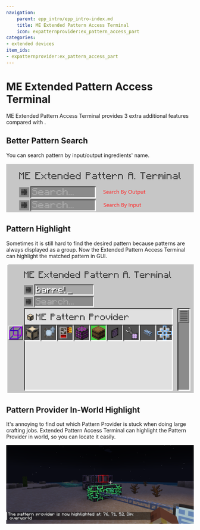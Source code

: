```yaml
---
navigation:
    parent: epp_intro/epp_intro-index.md
    title: ME Extended Pattern Access Terminal
    icon: expatternprovider:ex_pattern_access_part
categories:
- extended devices
item_ids:
- expatternprovider:ex_pattern_access_part
---
```


# ME Extended Pattern Access Terminal

ME Extended Pattern Access Terminal provides 3 extra additional features compared with <ItemLink id="ae2:pattern_access_terminal" />.

<GameScene zoom="6" background="transparent">
<ImportStructure src="../structure/cable_ex_pattern_terminal.snbt"></ImportStructure>
<IsometricCamera yaw="180"></IsometricCamera>
</GameScene>

## Better Pattern Search

You can search pattern by input/output ingredients' name.

![EPA1](../pic/epa_gui1.png)

## Pattern Highlight

Sometimes it is still hard to find the desired pattern because patterns are always displayed as a group. Now the Extended
Pattern Access Terminal can highlight the matched pattern in GUI.

![EPA2](../pic/epa_gui2.png)

## Pattern Provider In-World Highlight

It's annoying to find out which Pattern Provider is stuck when doing large crafting jobs. Extended Pattern Access Terminal
can highlight the Pattern Provider in world, so you can locate it easily.

![EPA3](../pic/epa_gui3.png)


